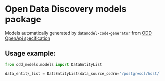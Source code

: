 # Open Data Discovery models package

Models automatically generated by `datamodel-code-generator` from [ODD OpenApi specification](https://github.com/opendatadiscovery/opendatadiscovery-specification)


## Usage example:
```python
from odd_models.models import DataEntityList

data_entity_list = DataEntityList(data_source_oddrn='/postgresql/host/localhost/databases/opendatadiscovery', items=[])
```